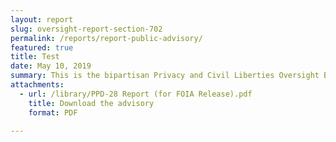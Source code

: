 ```yaml
---
layout: report
slug: oversight-report-section-702
permalink: /reports/report-public-advisory/
featured: true
title: Test
date: May 10, 2019
summary: This is the bipartisan Privacy and Civil Liberties Oversight Board (PCLOB)’s Test
attachments:
  - url: /library/PPD-28 Report (for FOIA Release).pdf
    title: Download the advisory
    format: PDF

---
```

